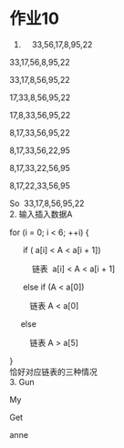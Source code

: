 # 作业10
1.    
33,56,17,8,95,22    

33,17,56,8,95,22   

33,17,8,56,95,22   

17,33,8,56,95,22    

17,8,33,56,95,22     

8,17,33,56,95,22     

8,17,33,56,22,95       

8,17,33,22,56,95     

8,17,22,33,56,95     

So  33,17,8,56,95,22     
2. 
输入插入数据A    

for (i = 0; i < 6; ++i) {    
   
      if ( a[i] < A < a[i + 1])      

          链表  a[i] < A < a[i + 1]        

      else if (A < a[0])        

         链表 A < a[0]    

     else    

         链表 A > a[5]

}     
恰好对应链表的三种情况     
3. 
Gun    

My     

Get    

anne    

